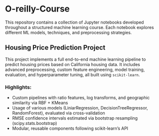 # O-reilly-Course
This repository contains a collection of Jupyter notebooks developed throughout a structured machine learning course. Each notebook explores different ML models, techniques, and preprocessing strategies.

## Housing Price Prediction Project

This project implements a full end-to-end machine learning pipeline to predict housing prices based on California housing data. It includes advanced preprocessing, custom feature engineering, model training, evaluation, and hyperparameter tuning, all built using `scikit-learn`.

### Highlights:
- Custom pipelines with ratio features, log transforms, and geographic similarity via RBF + KMeans
- Usage of various models (LiniarRegression, DecisionTreeRegressor, RandomForest), evaluated via cross-validation
- RMSE confidence intervals estimated via bootstrap resampling (scipy.stats.bootstrap)
- Modular, reusable components following scikit-learn’s API 
